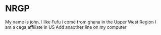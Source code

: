 # NRGP

My name is john. I like Fufu
i come from ghana in the Upper West Region
I am a cega affiliate in US
Add anaother line on my computer
